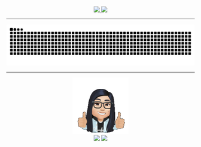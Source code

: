 
<div align='center'> 
         
<p align='center'><br>
   
   <a href="https://github.com/agathalafaiety">
     <img height="173m" src="https://github-readme-stats.vercel.app/api?username=agathalafaiety&show_icons=true&theme=midnight-purple&include_all_commits=true&count_private=true"/>
     <img height="173em" src="https://github-readme-stats.vercel.app/api/top-langs/?username=agathalafaiety&layout=compact&langs_count=16&theme=midnight-purple"/><br> 
    
</p>
 
   ---
   
 ![Snake animation](https://github.com/agathalafaiety/agathalafaiety/blob/output/github-contribution-grid-snake.svg)
  
   ---

<p align='center'>
   <img alt="agatha" height="150" width="150" src="imagens/agatha.png"> <br>
     <a href="https://instagram.com/agathacodes" target="_blank"><img src="https://img.shields.io/badge/-Instagram-%23E4405F?style=for-the-badge&logo=instagram&logoColor=white" target="_blank"></a>
     <a href="https://www.linkedin.com/in/agathalafaiety" target="_blank"><img src="https://img.shields.io/badge/-LinkedIn-%230077B5?style=for-the-badge&logo=linkedin&logoColor=white" target="_blank"></a> 
</p> <br>
      
